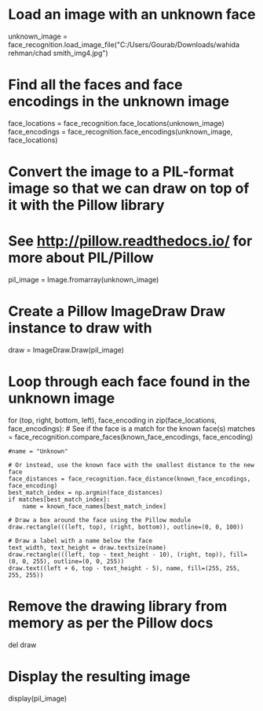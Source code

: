 # Load an image with an unknown face
unknown_image = face_recognition.load_image_file("C:/Users/Gourab/Downloads/wahida rehman/chad smith_img4.jpg")

# Find all the faces and face encodings in the unknown image
face_locations = face_recognition.face_locations(unknown_image)
face_encodings = face_recognition.face_encodings(unknown_image, face_locations)

# Convert the image to a PIL-format image so that we can draw on top of it with the Pillow library
# See http://pillow.readthedocs.io/ for more about PIL/Pillow
pil_image = Image.fromarray(unknown_image)
# Create a Pillow ImageDraw Draw instance to draw with
draw = ImageDraw.Draw(pil_image)

# Loop through each face found in the unknown image
for (top, right, bottom, left), face_encoding in zip(face_locations, face_encodings):
    # See if the face is a match for the known face(s)
    matches = face_recognition.compare_faces(known_face_encodings, face_encoding)

    #name = "Unknown"

    # Or instead, use the known face with the smallest distance to the new face
    face_distances = face_recognition.face_distance(known_face_encodings, face_encoding)
    best_match_index = np.argmin(face_distances)
    if matches[best_match_index]:
        name = known_face_names[best_match_index]

    # Draw a box around the face using the Pillow module
    draw.rectangle(((left, top), (right, bottom)), outline=(0, 0, 100))

    # Draw a label with a name below the face
    text_width, text_height = draw.textsize(name)
    draw.rectangle(((left, top - text_height - 10), (right, top)), fill=(0, 0, 255), outline=(0, 0, 255))
    draw.text((left + 6, top - text_height - 5), name, fill=(255, 255, 255, 255))


# Remove the drawing library from memory as per the Pillow docs
del draw

# Display the resulting image
display(pil_image)
